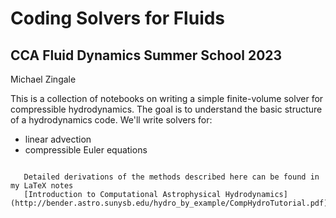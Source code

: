 Coding Solvers for Fluids
=========================

CCA Fluid Dynamics Summer School 2023
-------------------------------------

Michael Zingale


This is a collection of notebooks on writing a simple finite-volume
solver for compressible hydrodynamics.  The goal is to understand
the basic structure of a hydrodynamics code.  We'll write solvers
for:

* linear advection
* compressible Euler equations


```{tip}

   Detailed derivations of the methods described here can be found in my LaTeX notes
   [Introduction to Computational Astrophysical Hydrodynamics](http://bender.astro.sunysb.edu/hydro_by_example/CompHydroTutorial.pdf)

